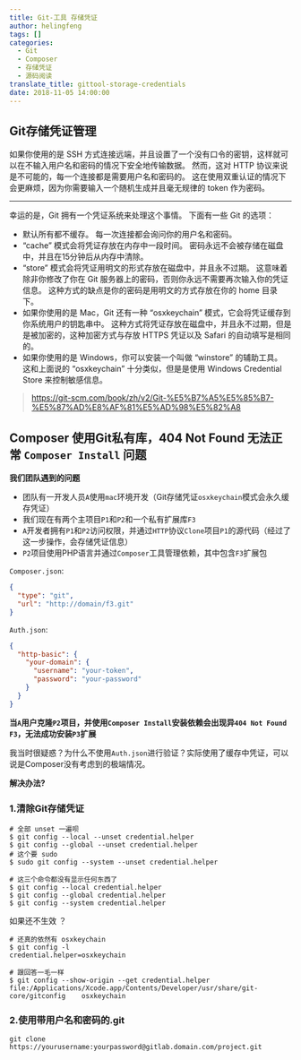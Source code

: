 ```yaml
---
title: Git-工具 存储凭证
author: helingfeng
tags: []
categories:
  - Git
  - Composer
  - 存储凭证
  - 源码阅读
translate_title: gittool-storage-credentials
date: 2018-11-05 14:00:00
---
```


## Git存储凭证管理

如果你使用的是 SSH 方式连接远端，并且设置了一个没有口令的密钥，这样就可以在不输入用户名和密码的情况下安全地传输数据。 然而，这对 HTTP 协议来说是不可能的，每一个连接都是需要用户名和密码的。 这在使用双重认证的情况下会更麻烦，因为你需要输入一个随机生成并且毫无规律的 token 作为密码。

---
幸运的是，Git 拥有一个凭证系统来处理这个事情。 下面有一些 Git 的选项：

- 默认所有都不缓存。 每一次连接都会询问你的用户名和密码。
- “cache” 模式会将凭证存放在内存中一段时间。 密码永远不会被存储在磁盘中，并且在15分钟后从内存中清除。
- “store” 模式会将凭证用明文的形式存放在磁盘中，并且永不过期。 这意味着除非你修改了你在 Git 服务器上的密码，否则你永远不需要再次输入你的凭证信息。 这种方式的缺点是你的密码是用明文的方式存放在你的 home 目录下。
- 如果你使用的是 Mac，Git 还有一种 “osxkeychain” 模式，它会将凭证缓存到你系统用户的钥匙串中。 这种方式将凭证存放在磁盘中，并且永不过期，但是是被加密的，这种加密方式与存放 HTTPS 凭证以及 Safari 的自动填写是相同的。
- 如果你使用的是 Windows，你可以安装一个叫做 “winstore” 的辅助工具。 这和上面说的 “osxkeychain” 十分类似，但是是使用 Windows Credential Store 来控制敏感信息。

> https://git-scm.com/book/zh/v2/Git-%E5%B7%A5%E5%85%B7-%E5%87%AD%E8%AF%81%E5%AD%98%E5%82%A8

## Composer 使用Git私有库，404 Not Found 无法正常 `Composer Install` 问题

**我们团队遇到的问题**

- 团队有一开发人员`A`使用`mac`环境开发（Git存储凭证`osxkeychain`模式会永久缓存凭证）
- 我们现在有两个主项目`P1`和`P2`和一个私有扩展库`F3`
- `A`开发者拥有`P1`和`P2`访问权限，并通过`HTTP`协议`Clone`项目`P1`的源代码（经过了这一步操作，会存储凭证信息）
- `P2`项目使用PHP语言并通过`Composer`工具管理依赖，其中包含`F3`扩展包

`Composer.json`:
```json
{
  "type": "git",
  "url": "http://domain/f3.git"
}
```

`Auth.json`:
```json
{
  "http-basic": {
    "your-domain": {
      "username": "your-token",
      "password": "your-password"
    }
  }
}
```

**当`A`用户克隆`P2`项目，并使用`Composer Install`安装依赖会出现异`404 Not Found F3`，无法成功安装`P3`扩展**

我当时很疑惑？为什么不使用`Auth.json`进行验证？实际使用了缓存中凭证，可以说是Composer没有考虑到的极端情况。

**解决办法?**

### 1.清除Git存储凭证

```shell
# 全部 unset 一遍呗
$ git config --local --unset credential.helper
$ git config --global --unset credential.helper
# 这个要 sudo
$ sudo git config --system --unset credential.helper

# 这三个命令都没有显示任何东西了
$ git config --local credential.helper
$ git config --global credential.helper
$ git config --system credential.helper
```

如果还不生效 ？

```shell
# 还真的依然有 osxkeychain
$ git config -l
credential.helper=osxkeychain

# 跟回答一毛一样
$ git config --show-origin --get credential.helper
file:/Applications/Xcode.app/Contents/Developer/usr/share/git-core/gitconfig    osxkeychain

```

### 2.使用带用户名和密码的.git 

```shell
git clone https://yourusername:yourpassword@gitlab.domain.com/project.git
```











